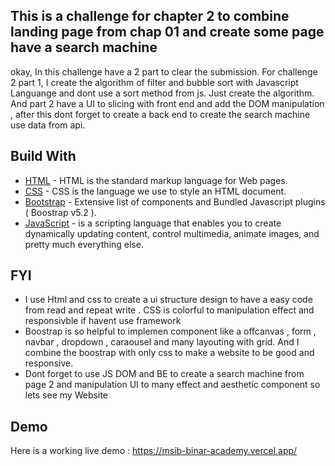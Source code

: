 ## This is a challenge for chapter 2 to combine landing page from chap 01 and create some page have a search machine
okay, In this challenge have a 2 part to clear the submission.
For challenge 2 part 1, I create the algorithm of filter and bubble sort with Javascript Languange and dont use a sort method from js. Just create the algorithm. And part 2 have a UI to slicing with front end and add the DOM manipulation , after this dont forget to create a back end to create the search machine use data from api. 

## Build With
- [HTML](https://www.w3schools.com/html/default.asp) - HTML is the standard markup language for Web pages.
- [CSS](https://www.w3schools.com/css/default.asp) - CSS is the language we use to style an HTML document.
- [Bootstrap](http://getbootstrap.com/) - Extensive list of components and Bundled Javascript plugins ( Boostrap v5.2 ).
- [JavaScript](https://www.javascript.com/) - is a scripting language that enables you to create dynamically updating content, control multimedia, animate      images, and pretty much everything else.

## FYI 

-  I use Html and css to create a ui structure design to have a easy code from read and repeat write . CSS is colorful to manipulation effect and responsivble   if havent use framework
- Boostrap is so helpful to implemen component like a offcanvas , form , navbar , dropdown , caraousel and many layouting with grid. And I combine the        boostrap with only css to make a website to be good and responsive.
- Dont forget to use JS DOM and BE to create a search machine from page 2 and manipulation UI to many effect and aesthetic component so lets see my Website

## Demo
Here is a working live demo : https://msib-binar-academy.vercel.app/
